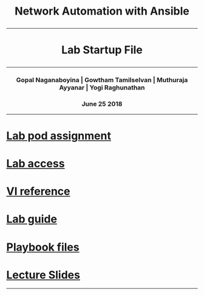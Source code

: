 # **<p align="center">Network Automation with Ansible</p>**
---
# **<p align="center">Lab Startup File</p>**

---
### **<p align="center">Gopal Naganaboyina | Gowtham Tamilselvan | Muthuraja Ayyanar | Yogi Raghunathan </p>**
### **<p align="center">June 25 2018</p>**

---
# [Lab pod assignment](./TECDEV-4500-Pod-Assignment.md)
# [Lab access](./lab-access.md)
# [VI reference](./vi-reference.md)
# [Lab guide](./Network-Automation-with-Ansible.md)
# [Playbook files](./playbooks)
# [Lecture Slides](./Tecdev4500-Network-Automation-with-Ansible.pdf)

---
